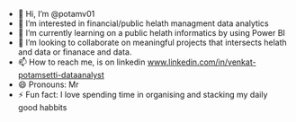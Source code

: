 - 👋 Hi, I’m @potamv01
- 👀 I’m interested in financial/public helath managment data analytics 
- 🌱 I’m currently learning on a public helath informatics by using Power BI 
- 💞️ I’m looking to collaborate on meaningful projects that intersects helath and data or finanace and data. 
- 📫 How to reach me, is on linkedin www.linkedin.com/in/venkat-potamsetti-dataanalyst
- 😄 Pronouns: Mr 
- ⚡ Fun fact: I love spending time in organising and stacking my daily good habbits 

<!---
potamv01/potamv01 is a ✨ special ✨ repository because its `README.md` (this file) appears on your GitHub profile.
You can click the Preview link to take a look at your changes.
--->
